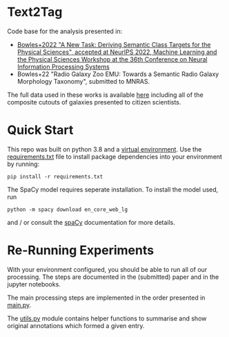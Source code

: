 # Text2Tag
Code base for the analysis presented in:
- [Bowles+2022 "A New Task: Deriving Semantic Class Targets for the Physical Sciences", accepted at NeurIPS 2022, Machine Learning and the Physical Sciences Workshop at the 36th Conference on Neural Information Processing Systems](https://arxiv.org/abs/2210.14760)
- Bowles+22 "Radio Galaxy Zoo EMU: Towards a Semantic Radio Galaxy Morphology Taxonomy", submitted to MNRAS.

The full data used in these works is available [here](10.5281/zenodo.7254123) including all of the composite cutouts of galaxies presented to citizen scientists.

# Quick Start
This repo was built on python 3.8 and a [virtual environment](https://docs.python.org/3/library/venv.html).
Use the [requirements.txt](./requirements.txt) file to install package
dependencies into your environment by running:
```
pip install -r requirements.txt
```

The SpaCy model requires seperate installation. To install the model used, run
```
python -m spacy download en_core_web_lg
```
and / or consult the [spaCy](https://spacy.io/usage#_title) documentation for more details.

# Re-Running Experiments
With your environment configured, you should be able to run all of our
processing. The steps are documented in the (submitted) paper and in the
jupyter notebooks.

The main processing steps are implemented in the order presented in [main.py](./Text2Tags/main.py).

The [utils.py](./Text2Tags/utils.py) module contains helper functions to
summarise and show original annotations which formed a given entry.

